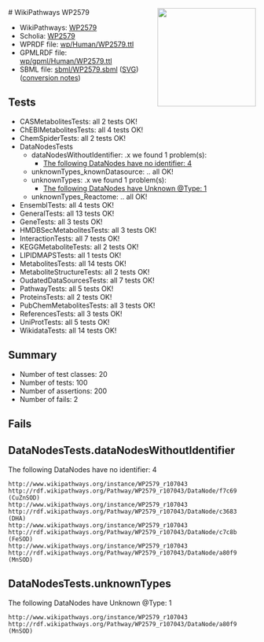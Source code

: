 <img style="float: right; width: 200px" src="../logo.png" />
# WikiPathways WP2579

* WikiPathways: [WP2579](https://identifiers.org/wikipathways:WP2579)
* Scholia: [WP2579](https://scholia.toolforge.org/wikipathways/WP2579)
* WPRDF file: [wp/Human/WP2579.ttl](../wp/Human/WP2579.ttl)
* GPMLRDF file: [wp/gpml/Human/WP2579.ttl](../wp/gpml/Human/WP2579.ttl)
* SBML file: [sbml/WP2579.sbml](../sbml/WP2579.sbml) ([SVG](../sbml/WP2579.svg)) ([conversion notes](../sbml/WP2579.txt))

## Tests
* CASMetabolitesTests: all 2 tests OK!
* ChEBIMetabolitesTests: all 4 tests OK!
* ChemSpiderTests: all 2 tests OK!
* DataNodesTests
    * dataNodesWithoutIdentifier: .x we found 1 problem(s):
        * [The following DataNodes have no identifier: 4](#d2d32fa3)
    * unknownTypes_knownDatasource: .. all OK!
    * unknownTypes: .x we found 1 problem(s):
        * [The following DataNodes have Unknown @Type: 1](#839973df)
    * unknownTypes_Reactome: .. all OK!
* EnsemblTests: all 4 tests OK!
* GeneralTests: all 13 tests OK!
* GeneTests: all 3 tests OK!
* HMDBSecMetabolitesTests: all 3 tests OK!
* InteractionTests: all 7 tests OK!
* KEGGMetaboliteTests: all 2 tests OK!
* LIPIDMAPSTests: all 1 tests OK!
* MetabolitesTests: all 14 tests OK!
* MetaboliteStructureTests: all 2 tests OK!
* OudatedDataSourcesTests: all 7 tests OK!
* PathwayTests: all 5 tests OK!
* ProteinsTests: all 2 tests OK!
* PubChemMetabolitesTests: all 3 tests OK!
* ReferencesTests: all 3 tests OK!
* UniProtTests: all 5 tests OK!
* WikidataTests: all 14 tests OK!


## Summary

* Number of test classes: 20
* Number of tests: 100
* Number of assertions: 200
* Number of fails: 2

## Fails

<a name="d2d32fa3" />

## DataNodesTests.dataNodesWithoutIdentifier

The following DataNodes have no identifier: 4
```
http://www.wikipathways.org/instance/WP2579_r107043 http://rdf.wikipathways.org/Pathway/WP2579_r107043/DataNode/f7c69 (CuZnSOD)
http://www.wikipathways.org/instance/WP2579_r107043 http://rdf.wikipathways.org/Pathway/WP2579_r107043/DataNode/c3683 (DHA)
http://www.wikipathways.org/instance/WP2579_r107043 http://rdf.wikipathways.org/Pathway/WP2579_r107043/DataNode/c7c8b (FeSOD)
http://www.wikipathways.org/instance/WP2579_r107043 http://rdf.wikipathways.org/Pathway/WP2579_r107043/DataNode/a80f9 (MnSOD)
```

<a name="839973df" />

## DataNodesTests.unknownTypes

The following DataNodes have Unknown @Type: 1
```
http://www.wikipathways.org/instance/WP2579_r107043 http://rdf.wikipathways.org/Pathway/WP2579_r107043/DataNode/a80f9 (MnSOD)
```

